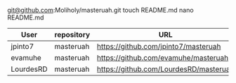 git@github.com:Moliholy/masteruah.git
touch README.md
nano README.md


User      |    repository    |     URL
-----     |    ----------    |     ---
jpinto7   |    masteruah     |   https://github.com/jpinto7/masteruah
evamuhe   |    masteruah     |   https://github.com/evamuhe/masteruah
LourdesRD |    masteruah     |   https://github.com/LourdesRD/masteruah
